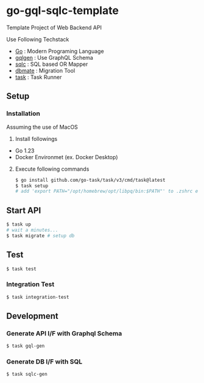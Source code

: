 # go-gql-sqlc-template

Template Project of Web Backend API

Use Following Techstack

- [Go](https://github.com/golang/go) : Modern Programing Language
- [gqlgen](https://github.com/99designs/gqlgen) : Use GraphQL Schema
- [sqlc](https://github.com/sqlc-dev/sqlc) : SQL based OR Mapper
- [dbmate](https://github.com/amacneil/dbmate) : Migration Tool
- [task](https://github.com/go-task/task) : Task Runner

## Setup

### Installation

Assuming the use of MacOS

1. Install followings

- Go 1.23
- Docker Environmet (ex. Docker Desktop)

2. Execute following commands

    ```bash
    $ go install github.com/go-task/task/v3/cmd/task@latest
    $ task setup
    # add 'export PATH="/opt/homebrew/opt/libpq/bin:$PATH"' to .zshrc etc.
    ```

## Start API

```bash
$ task up
# wait a minutes...
$ task migrate # setup db
```

## Test

```bash
$ task test
```

### Integration Test

```bash
$ task integration-test
```

## Development

### Generate API I/F with Graphql Schema

```bash
$ task gql-gen
```

### Generate DB I/F with SQL

```bash
$ task sqlc-gen
```
